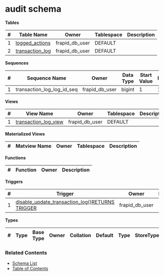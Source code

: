 # audit schema

**Tables**

| # | Table Name | Owner | Tablespace | Description |
| --- | --- | --- | --- | --- |
| 1 | [logged_actions](../tables/audit/logged_actions.md) | frapid_db_user | DEFAULT |  |
| 2 | [transaction_log](../tables/audit/transaction_log.md) | frapid_db_user | DEFAULT |  |



**Sequences**

| # | Sequence Name | Owner | Data Type | Start Value | Increment | Description |
| --- | --- | --- | --- | --- | --- | --- |
| 1 | transaction_log_log_id_seq | frapid_db_user | bigint | 1 | 1 |  |


**Views**

| # | View Name | Owner | Tablespace | Description |
| --- | --- | --- | --- | --- |
| 1 | [transaction_log_view](../views/audit/transaction_log_view.md) | frapid_db_user | DEFAULT |  |



**Materialized Views**

| # | Matview Name | Owner | Tablespace | Description |
| --- | --- | --- | --- | --- |



**Functions**

| # | Function | Owner | Description |
| --- | --- | --- | --- |



**Triggers**

| # | Trigger | Owner | Description |
| --- | --- | --- | --- |
| 1 | [disable_update_transaction_log()RETURNS TRIGGER](../functions/audit/disable_update_transaction_log-4238988.md) | frapid_db_user |  |



**Types**

| # | Type | Base Type | Owner | Collation | Default | Type | StoreType | NotNull | Description |
| --- | --- | --- | --- | --- | --- | --- | --- | --- | --- |


### Related Contents
* [Schema List](../schemas.md)
* [Table of Contents](../../README.md)